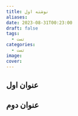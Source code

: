 ```yaml
---
title: نوشته اول
aliases: 
date: 2023-08-31T00:23:00
draft: false
tags: 
  - تست
categories:
  - تست
image: 
cover: 
---
```


## عنوان اول

## عنوان دوم